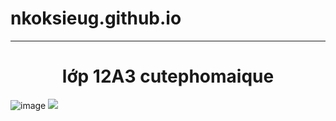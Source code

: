 # nkoksieug.github.io<center>
<hr>
<center><h1>lớp 12A3 cutephomaique</h1></center>

![image](https://github.com/nkoksieug/nkoksieug.github.io/assets/146081606/4ff1c575-01c3-41c1-8527-29653650df07)
<img src="
https://scontent.fvca1-4.fna.fbcdn.net/v/t1.15752-9/348363060_661355855828476_9007395381971272278_n.jpg?_nc_cat=109&ccb=1-7&_nc_sid=ae9488&_nc_ohc=qbBEmkuZidoAX912rYs&_nc_ht=scontent.fvca1-4.fna&oh=03_AdT-VOn_KefPp9B81FF-P5oVa9ELRKvPT9uE8rX4uI4Ybw&oe=653B1B92">


